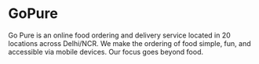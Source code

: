 # GoPure
Go Pure is an online food ordering and delivery service located in 20 locations across Delhi/NCR. We make the ordering of food simple, fun, and accessible via mobile devices. Our focus goes beyond food.
